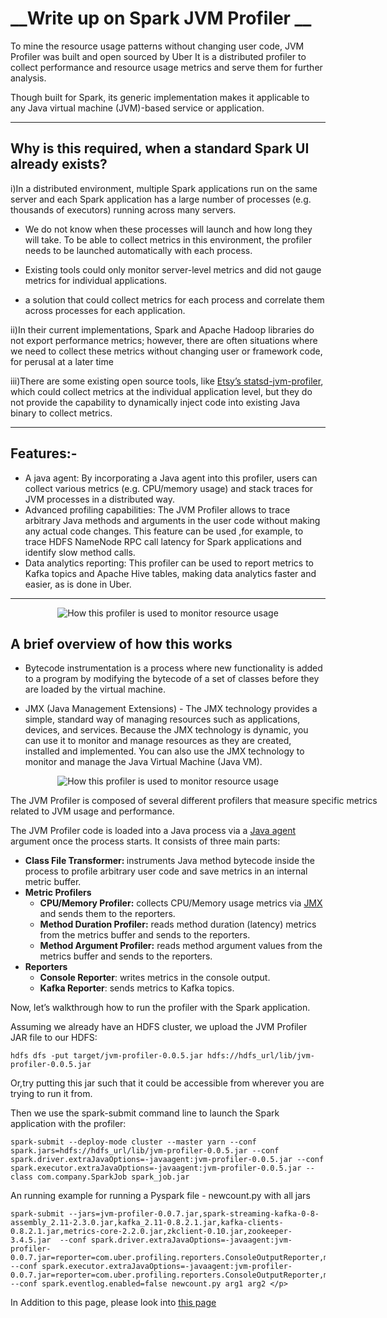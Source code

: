 # __Write up on Spark JVM Profiler __

To mine the resource usage patterns without changing user code, JVM Profiler was built and open sourced by Uber It is a distributed profiler to collect performance and resource usage metrics and serve them for further analysis.

Though built for Spark, its generic implementation makes it applicable to any Java virtual machine (JVM)-based service or application.


-------------------------------------------------------------------------------------------------------------------------------------------------------
Why is this required, when a standard Spark UI already exists?
------------------------------------------------------
i)In a distributed environment, multiple Spark applications run on the same server and each Spark application has a large number of processes (e.g. thousands of executors) running across many servers.

  - We do not know when these processes will launch and how long they will take. To be able to collect metrics in this environment, the profiler needs to be launched automatically with each process.

  - Existing tools could only monitor server-level metrics and did not gauge metrics for individual applications.
		
  - a solution that could collect metrics for each process and correlate them across processes for each application.
		
ii)In their current implementations, Spark and Apache Hadoop libraries do not export performance metrics; however, there are often situations where we need to collect these metrics without changing user or framework code, for perusal at a later time
	
iii)There are some existing open source tools, like [Etsy’s statsd-jvm-profiler](https://github.com/etsy/statsd-jvm-profiler), which could collect metrics at the individual application level, but they do not provide the capability to dynamically inject code into existing Java binary to collect metrics. 

-------------------------------------------------------------------------------------------------------------------------------------------------------

Features:-
----------
- A java agent: By incorporating a Java agent into this profiler, users can collect various metrics (e.g. CPU/memory usage) and stack traces for JVM processes in a distributed way. 
- Advanced profiling capabilities: The JVM Profiler allows to trace arbitrary Java methods and arguments in the user code without making any actual code changes. This feature can be used ,for example, to trace HDFS NameNode RPC call latency for Spark applications and identify slow method calls. 
- Data analytics reporting: This profiler can be used to report metrics to Kafka topics and Apache Hive tables, making data analytics faster and easier, as is done in Uber.

-------------------------------------------------------------------------------------------------------------------------------------------------------

<p align="center">
  <img src="https://eng.uber.com/wp-content/uploads/2018/06/image5-1.png" alt="How this profiler is used to monitor resource usage"/></p>

A brief overview of how this works
------------------------------------------------------

 - Bytecode instrumentation is a process where new functionality is added to a program by modifying the bytecode of a set of classes before they are loaded by the virtual machine.

 - JMX (Java Management Extensions) - The JMX technology provides a simple, standard way of managing resources such as applications, devices, and services. Because the JMX technology is dynamic, you can use it to monitor and manage resources as they are created, installed and implemented. You can also use the JMX technology to monitor and manage the Java Virtual Machine (Java VM).

<p align="center">
  <img src="https://eng.uber.com/wp-content/uploads/2018/06/image7-2.png" alt="How this profiler is used to monitor resource usage"/></p>
     

<div id="attachment_3487" style="width: 610px" class="wp-caption aligncenter"><p class="wp-caption-text"> The  JVM Profiler is composed of several different profilers that measure specific metrics related to JVM usage and performance.</p></div>
<p><span style="font-weight: 400;">The JVM Profiler code is loaded into a Java process via a </span><a href="https://docs.oracle.com/javase/7/docs/api/java/lang/instrument/package-summary.html" target="_blank" rel="noopener"><span style="font-weight: 400;">Java agent</span></a><span style="font-weight: 400;"> argument once the process starts. It consists of three main parts:</span></p>
<ul>
<li><b>Class File Transformer: </b><span style="font-weight: 400;">instruments Java method bytecode inside the process to profile arbitrary user code and save metrics in an internal metric buffer.</span></li>
<li><b>Metric Profilers</b>
<ul>
<li style="font-weight: 400;"><b>CPU/Memory Profiler:</b><span style="font-weight: 400;"> collects CPU/Memory usage metrics via </span><a href="https://docs.oracle.com/javase/tutorial/jmx/index.html" target="_blank" rel="noopener"><span style="font-weight: 400;">JMX</span></a><span style="font-weight: 400;"> and sends them to the reporters.</span></li>
<li style="font-weight: 400;"><b>Method Duration Profiler:</b><span style="font-weight: 400;"> reads method duration (latency) metrics from the metrics buffer and sends to the reporters.</span></li>
<li style="font-weight: 400;"><b>Method Argument Profiler:</b><span style="font-weight: 400;"> reads method argument values from the metrics buffer and sends to the reporters.</span></li>
</ul>
</li>
<li><b>Reporters </b>
<ul>
<li style="font-weight: 400;"><b>Console Reporter</b><span style="font-weight: 400;">: writes metrics in the console output.</span></li>
<li style="font-weight: 400;"><b>Kafka Reporter</b><span style="font-weight: 400;">: sends metrics to Kafka topics.</span></li>
</ul>
</li>
</ul>

<p><span style="font-weight: 400;">Now, let’s walkthrough how to run the profiler with the Spark application.</span></p>
<p><span style="font-weight: 400;">Assuming we already have an HDFS cluster, we upload the JVM Profiler JAR file to our HDFS:</span></p>

	hdfs dfs -put target/jvm-profiler-0.0.5.jar hdfs://hdfs_url/lib/jvm-profiler-0.0.5.jar
<p> Or,try putting this jar such that it could be accessible from wherever you are trying to run it from. </p>

<p><span style="font-weight: 400;">Then we use the spark-submit command line to launch the Spark application with the profiler:</span></p>

	spark-submit --deploy-mode cluster --master yarn --conf spark.jars=hdfs://hdfs_url/lib/jvm-profiler-0.0.5.jar --conf spark.driver.extraJavaOptions=-javaagent:jvm-profiler-0.0.5.jar --conf spark.executor.extraJavaOptions=-javaagent:jvm-profiler-0.0.5.jar --class com.company.SparkJob spark_job.jar
<p> An running example for running a Pyspark file - newcount.py with all jars</p>	

	spark-submit --jars=jvm-profiler-0.0.7.jar,spark-streaming-kafka-0-8-assembly_2.11-2.3.0.jar,kafka_2.11-0.8.2.1.jar,kafka-clients-0.8.2.1.jar,metrics-core-2.2.0.jar,zkclient-0.10.jar,zookeeper-3.4.5.jar  --conf spark.driver.extraJavaOptions=-javaagent:jvm-profiler-0.0.7.jar=reporter=com.uber.profiling.reporters.ConsoleOutputReporter,metricInterval=5000 --conf spark.executor.extraJavaOptions=-javaagent:jvm-profiler-0.0.7.jar=reporter=com.uber.profiling.reporters.ConsoleOutputReporter,metricInterval=5000        --conf spark.eventlog.enabled=false newcount.py arg1 arg2 </p>
 
 In Addition to this page, please look into [this page](https://eng.uber.com/jvm-profiler/)
